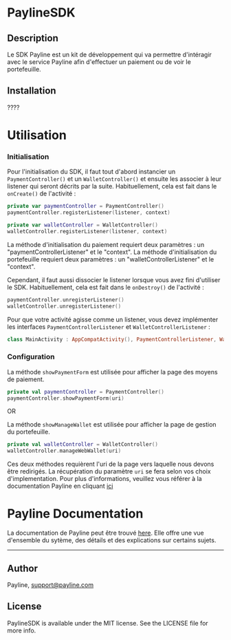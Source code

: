 # PaylineSDK

## Description

Le SDK Payline est un kit de développement qui va permettre d'intéragir avec le service Payline afin d'effectuer un paiement ou de voir le portefeuille.

## Installation

????

# Utilisation

### Initialisation

Pour l'initialisation du SDK, il faut tout d'abord instancier un  `PaymentController()` et un  `WalletController()` et ensuite les associer à leur listener qui seront décrits par la suite. Habituellement, cela est fait dans le  `onCreate()` de l'activité :

```kotlin
private var paymentController = PaymentController()
paymentController.registerListener(listener, context)

private var walletController = WalletController()
walletController.registerListener(listener, context)
```
La méthode d'initialisation du paiement requiert deux paramètres : un "paymentControllerListener" et le "context".
La méthode d'initialisation du portefeuille requiert deux paramètres : un "walletControllerListener" et le "context".

Cependant, il faut aussi dissocier le listener lorsque vous avez fini d'utiliser le SDK. Habituellement, cela est fait dans le  `onDestroy()` de l'activité :

```kotlin
paymentController.unregisterListener()
walletController.unregisterListener()
```

Pour que votre activité agisse comme un listener, vous devez implémenter les interfaces `PaymentControllerListener` et `WalletControllerListener` :

```kotlin
class MainActivity : AppCompatActivity(), PaymentControllerListener, WalletControllerListener
```

### Configuration

La méthode `showPaymentForm` est utilisée pour afficher la page des moyens de paiement.

```kotlin
private val paymentController = PaymentController()
paymentController.showPaymentForm(uri)
```

OR

La méthode `showManageWallet` est utilisée pour afficher la page de gestion du portefeuille.

```kotlin
private val walletController = WalletController()
walletController.manageWebWallet(uri)
```
Ces deux méthodes requièrent l'uri de la page vers laquelle nous devons être redirigés. La récupération du paramètre `uri` se fera selon vos choix d'implementation.
Pour plus d'informations, veuillez vous référer à la documentation Payline en cliquant [ici](https://support.payline.com/hc/fr/articles/360000844007-PW-Int%C3%A9gration-Widget)


# Payline Documentation

La documentation de Payline peut être trouvé [here](https://support.payline.com/hc/fr/articles/360000844007-PW-Int%C3%A9gration-Widget). Elle offre une vue d'ensemble du sytème, des détails et des explications sur certains sujets.

---

## Author

Payline, support@payline.com

## License

PaylineSDK is available under the MIT license. See the LICENSE file for more info.
